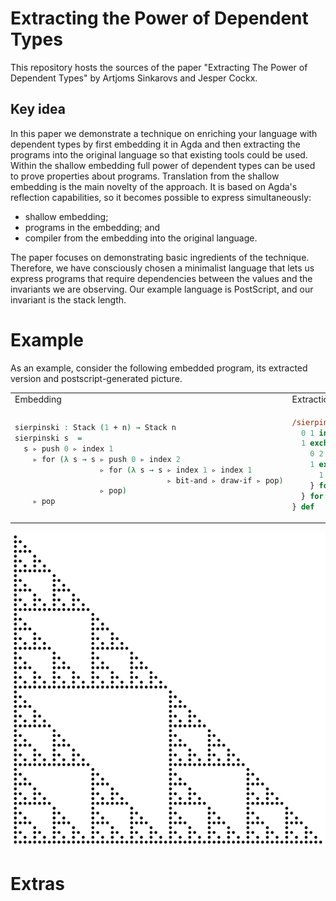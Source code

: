 Extracting the Power of Dependent Types
=======================================

This repository hosts the sources of the paper
"Extracting The Power of Dependent Types" by
Artjoms Sinkarovs and Jesper Cockx.

Key idea
--------

In this paper we demonstrate a technique on enriching
your language with dependent types by first embedding it
in Agda and then extracting the programs into the original
language so that existing tools could be used.
Within the shallow embedding full power of dependent types
can be used to prove properties about programs.  Translation
from the shallow embedding is the main novelty of the approach.
It is based on Agda's reflection capabilities, so it becomes
possible to express simultaneously:

 * shallow embedding;
 * programs in the embedding; and
 * compiler from the embedding into the original language.

The paper focuses on demonstrating basic ingredients of the
technique.  Therefore, we have consciously chosen a minimalist
language that lets us express programs that require dependencies
between the values and the invariants we are observing.
Our example language is PostScript, and our invariant is the
stack length.

Example
=======

As an example, consider the following embedded program, its extracted
version and postscript-generated picture.


<table>
<tr>
    <td>Embedding </td>
    <td>Extraction</td>
</tr>
<tr>
  <td>
    
```agda
sierpinski : Stack (1 + n) → Stack n
sierpinski s  =
  s ▹ push 0 ▹ index 1
    ▹ for (λ s → s ▹ push 0 ▹ index 2
                   ▹ for (λ s → s ▹ index 1 ▹ index 1
                                  ▹ bit-and ▹ draw-if ▹ pop)
                   ▹ pop)
    ▹ pop
```    
    
  </td>
  <td>

```ps
/sierpinski {
  0 1 index 
  1 exch {
    0 2 index 
    1 exch {
      1 index 1 index bit-and draw-if pop
    } for pop
  } for pop
} def
```
    
  </td>
  </tr>
</table>



<img src="sierp.png" />


Extras
======




